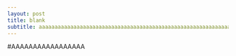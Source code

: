 ```yaml
---
layout: post
title: blank
subtitle: aaaaaaaaaaaaaaaaaaaaaaaaaaaaaaaaaaaaaaaaaaaaaaaaaaaaaaaaaaaaaaaaaaaaaaaaaaaaaaaa
---
```


#AAAAAAAAAAAAAAAAA